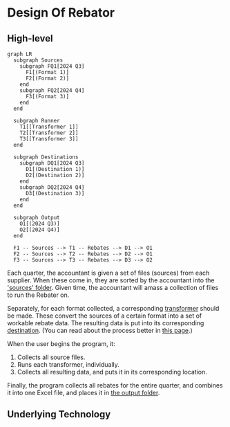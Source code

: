 # Design Of Rebator

## High-level

```mermaid
graph LR
  subgraph Sources
    subgraph FQ1[2024 Q3]
      F1[(Format 1)]
      F2[(Format 2)]
    end
    subgraph FQ2[2024 Q4]
      F3[(Format 3)]
    end
  end

  subgraph Runner
    T1[[Transformer 1]]
    T2[[Transformer 2]]
    T3[[Transformer 3]]
  end

  subgraph Destinations
    subgraph DQ1[2024 Q3]
      D1[(Destination 1)]
      D2[(Destination 2)]
    end
    subgraph DQ2[2024 Q4]
      D3[(Destination 3)]
    end
  end

  subgraph Output
    O1[(2024 Q3)]
    O2[(2024 Q4)]
  end

  F1 -- Sources --> T1 -- Rebates --> D1 --> O1
  F2 -- Sources --> T2 -- Rebates --> D2 --> O1
  F3 -- Sources --> T3 -- Rebates --> D3 --> O2
```

Each quarter, the accountant is given a set of files (sources) from each supplier. When these come in, they are sorted by the accountant into the ['sources' folder](./structure.md#sources-folder). Given time, the accountant will amass a collection of files to run the Rebater on.

Separately, for each format collected, a corresponding [transformer](./transformer.md) should be made. These convert the sources of a certain format into a set of workable rebate data. The resulting data is put into its corresponding [destination](./structure.md#rebatesdestination-folder). (You can read about the process better in [this page](./transformer.md#process).)

When the user begins the program, it:

1. Collects all source files.
2. Runs each transformer, individually.
3. Collects all resulting data, and puts it in its corresponding location.

Finally, the program collects all rebates for the entire quarter, and combines it into one Excel file, and places it in [the output folder](./structure.md#uploadoutput-folder).

## Underlying Technology
